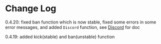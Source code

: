 # Change Log

0.4.20: fixed ban function which is now stable, fixed some errors in some error messages, and added `Discord` function, see [Discord](interacting-with-discord.lib.client/discord.md) for doc

0.4.19: added kick\(stable\) and ban\(unstable\) function

